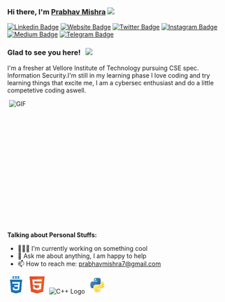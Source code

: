 ### Hi there, I'm <a href="https://prabhavms.github.io/" target="_blank">Prabhav Mishra</a> <img src="https://media.giphy.com/media/hvRJCLFzcasrR4ia7z/giphy.gif" width="25px">

[![Linkedin Badge](https://img.shields.io/badge/-LinkedIn-0e76a8?style=flat-square&logo=Linkedin&logoColor=white)](https://linkedin.com/in/prabhavms)
[![Website Badge](https://img.shields.io/badge/Website-3b5998?style=flat-square&logo=google-chrome&logoColor=white)](https://prabhavms.github.io/)
[![Twitter Badge](https://img.shields.io/badge/-Twitter-00acee?style=flat-square&logo=Twitter&logoColor=white)](https://twitter.com/prabhavms)
[![Instagram Badge](https://img.shields.io/badge/-Instagram-e4405f?style=flat-square&logo=Instagram&logoColor=white)](https://instagram.com/prabhavms/)
[![Medium Badge](https://img.shields.io/badge/medium-%2312100E.svg?&style=for-square&logo=medium&logoColor=white)](https://medium.com/@3xpl0itk1t)
[![Telegram Badge](https://img.shields.io/badge/-Telegram-0088cc?style=flat-square&logo=Telegram&logoColor=white)](https://t.me/prabhavv)

### Glad to see you here! &nbsp; ![](https://visitor-badge.glitch.me/badge?page_id=prabhavms.prabhavms)

I'm a fresher at Vellore Institute of Technology pursuing CSE spec. Information Security.I'm still in my learning phase I love coding and try learning things that excite me, I am a cybersec enthusiast and do a little competetive coding aswell.

<img align="right" alt="GIF" src="https://media.giphy.com/media/dWesBcTLavkZuG35MI/giphy.gif" width="500" height="300"/>

**Talking about Personal Stuffs:**

- 👨🏻‍💻 I’m currently working on something cool
- 💬 Ask me about anything, I am happy to help
- 📫 How to reach me: prabhavmishra7@gmail.com

<div>
  <img src="https://github.com/devicons/devicon/blob/master/icons/css3/css3-plain-wordmark.svg"  title="CSS3" alt="CSS" width="40" height="40"/>&nbsp;
  <img src="https://github.com/devicons/devicon/blob/master/icons/html5/html5-original.svg" title="HTML5" alt="HTML" width="40" height="40"/>&nbsp;
  <img src="https://raw.githubusercontent.com/isocpp/logos/master/cpp_logo.png" alt="C++ Logo"  width="40" height="40"/>&nbsp;
  <img src="https://github.com/devicons/devicon/blob/master/icons/python/python-original.svg" title="Python" alt="Python" width="40" height="40"/>&nbsp;
  
</div>


</br>
